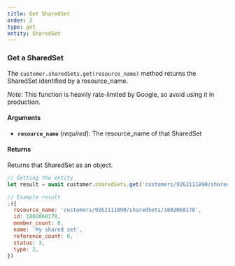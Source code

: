 ```yaml
---
title: Get SharedSet
order: 2
type: get
entity: SharedSet
---
```


### Get a SharedSet

The `customer.sharedSets.get(resource_name)` method returns the SharedSet identified by a resource_name.

_Note_: This function is heavily rate-limited by Google, so avoid using it in production.

#### Arguments

- **`resource_name`** (_required_): The resource_name of that SharedSet

#### Returns

Returns that SharedSet as an object.

```javascript
// Getting the entity
let result = await customer.sharedSets.get('customers/9262111890/sharedSets/1802068178')
```

```javascript
// Example result
;({
  resource_name: 'customers/9262111890/sharedSets/1802068178',
  id: 1802068178,
  member_count: 0,
  name: 'My shared set',
  reference_count: 0,
  status: 3,
  type: 2,
})
```

